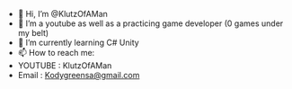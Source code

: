 - 👋 Hi, I’m @KlutzOfAMan
- 👀 I’m a youtube as well as a practicing game developer (0 games under my belt)
- 🌱 I’m currently learning C# Unity
- 📫 How to reach me:
- YOUTUBE : KlutzOfAMan
- Email : Kodygreensa@gmail.com


<!---
KlutzOfAMan/KlutzOfAMan is a ✨ special ✨ repository because its `README.md` (this file) appears on your GitHub profile.
You can click the Preview link to take a look at your changes.
--->
